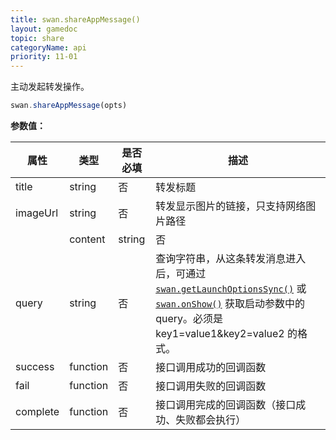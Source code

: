 ```yaml
---
title: swan.shareAppMessage()
layout: gamedoc
topic: share
categoryName: api
priority: 11-01
---
```



主动发起转发操作。

```js
swan.shareAppMessage(opts)
```

**参数值：**

|属性|类型|是否必填|描述|
|-|-|-|-|
|title|string|否|转发标题|
|imageUrl|string|否|转发显示图片的链接，只支持网络图片路径|
||content |string  |  否  |转发内容|
|query|string|否|查询字符串，从这条转发消息进入后，可通过 [`swan.getLaunchOptionsSync()`](/game/api/system/lifeCycle/#swan-getLaunchOptionsSync) 或 [`swan.onShow()`](/game/api/system/lifeCycle/#swan-onShow) 获取启动参数中的 query。必须是 key1=value1&key2=value2 的格式。|
|success |function  |  否  | 接口调用成功的回调函数|
|fail   | function  |  否  | 接口调用失败的回调函数|
|complete  |  function  |  否 |  接口调用完成的回调函数（接口成功、失败都会执行）|